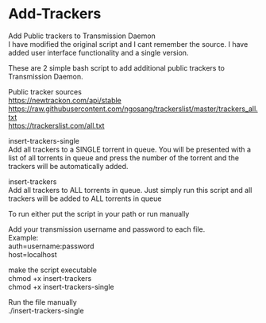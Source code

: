 # Add-Trackers

Add Public trackers to Transmission Daemon    
I have modified the original script and I cant remember the source. I have added user interface functionality and a single version.


These are 2 simple bash script to add additional public trackers to Transmission Daemon.

Public tracker sources    
https://newtrackon.com/api/stable    
https://raw.githubusercontent.com/ngosang/trackerslist/master/trackers_all.txt    
https://trackerslist.com/all.txt    


insert-trackers-single    
Add all trackers to a SINGLE torrent in queue.
You will be presented with a list of all torrents in queue and press the number of the torrent
and the trackers will be automatically added.

insert-trackers    
Add all trackers to ALL torrents in queue.
Just simply run this script and all trackers will be added to ALL torrents in queue

To run either put the script in your path or run manually

Add your transmission username and password to each file.    
Example:    
auth=username:password    
host=localhost


make the script executable    
chmod +x insert-trackers   
chmod +x insert-trackers-single    

Run the file manually    
./insert-trackers-single    
